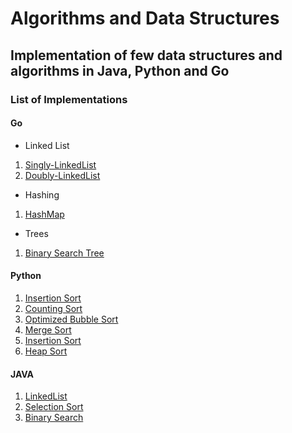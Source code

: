 # Algorithms and Data Structures
## Implementation of few data structures and algorithms in Java, Python and Go

### List of Implementations
#### Go
* Linked List
1. [Singly-LinkedList](https://github.com/bhavnavarshney/Algorithms-and-Data-Structures/blob/master/Go/linkedlist/singleLinkedList.go)
2. [Doubly-LinkedList](https://github.com/bhavnavarshney/Algorithms-and-Data-Structures/blob/master/Go/linkedlist/doublyLinkedList.go)
* Hashing
1. [HashMap](https://github.com/bhavnavarshney/Algorithms-and-Data-Structures/blob/master/Go/hashing/hashmap.go)
* Trees
1. [Binary Search Tree](https://github.com/bhavnavarshney/Algorithms-and-Data-Structures/blob/master/Go/trees/bst.go)

#### Python
1. [Insertion Sort](https://github.com/bhavnavarshney/Algorithms-and-Data-Structures/blob/master/Python/Insertion_Sort.py)
2. [Counting Sort](https://github.com/bhavnavarshney/Algorithms-and-Data-Structures/blob/master/Python/Sorting/Counting-Sort.py)
3. [Optimized Bubble Sort](https://github.com/bhavnavarshney/Algorithms-and-Data-Structures/blob/master/Python/Sorting/Optimized_Bubble_Sort.py)
4. [Merge Sort](https://github.com/bhavnavarshney/Algorithms-and-Data-Structures/blob/master/Python/Sorting/Merge_Sort.py)
5. [Insertion Sort](https://github.com/bhavnavarshney/Algorithms-and-Data-Structures/blob/master/Python/Sorting/Insertion_Sort.py)
6. [Heap Sort](https://github.com/bhavnavarshney/Algorithms-and-Data-Structures/blob/master/Python/Sorting/Heap_Sort.py)

#### JAVA
1. [LinkedList](https://github.com/bhavnavarshney/Algorithms-and-Data-Structures/blob/master/Java/LinkedListImplementation.java)
2. [Selection Sort](https://github.com/bhavnavarshney/Algorithms-and-Data-Structures/blob/master/Java/Selection.java)
3. [Binary Search](https://github.com/bhavnavarshney/Algorithms-and-Data-Structures/blob/master/Java/binary_search.java)
